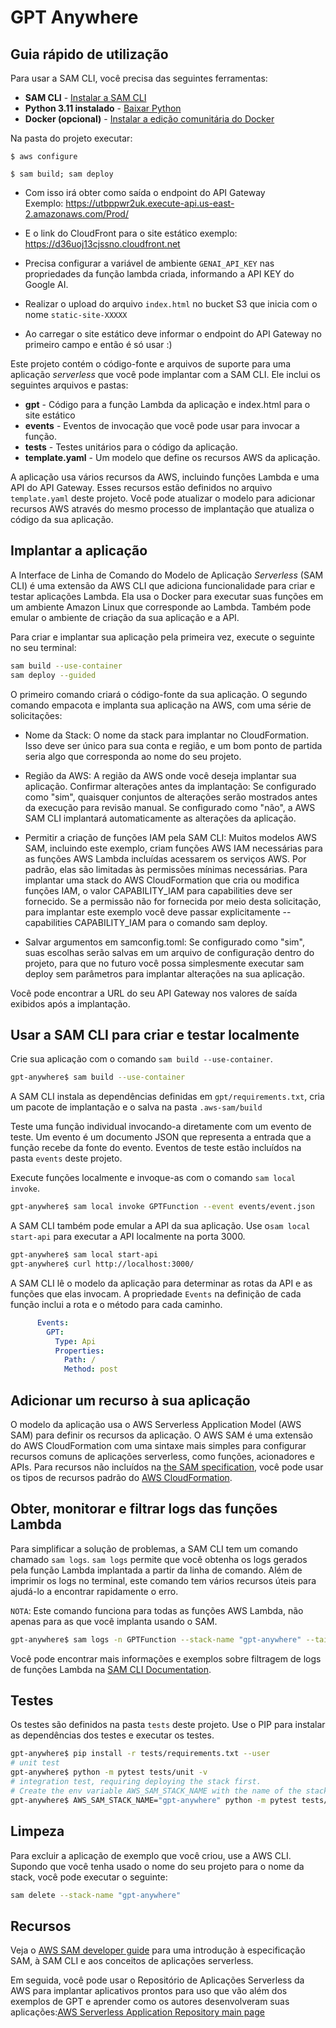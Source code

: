 # GPT Anywhere

## Guia rápido de utilização

Para usar a SAM CLI, você precisa das seguintes ferramentas:

* **SAM CLI** - [Instalar a SAM CLI](https://docs.aws.amazon.com/serverless-application-model/latest/developerguide/serverless-sam-cli-install.html)
* **Python 3.11 instalado** - [Baixar Python](https://www.python.org/downloads/)
* **Docker (opcional)** - [Instalar a edição comunitária do Docker](https://hub.docker.com/search/?type=edition&offering=community)

Na pasta do projeto executar:

```
$ aws configure

$ sam build; sam deploy
```

* Com isso irá obter como saída o endpoint do API Gateway  
Exemplo: https://utbppwr2uk.execute-api.us-east-2.amazonaws.com/Prod/

* E o link do CloudFront para o site estático exemplo: https://d36uoj13cjssno.cloudfront.net

* Precisa configurar a variável de ambiente `GENAI_API_KEY` nas propriedades da função lambda criada, informando a API KEY do Google AI.

* Realizar o upload do arquivo `index.html` no bucket S3 que inicia com o nome `static-site-XXXXX`

* Ao carregar o site estático deve informar o endpoint do API Gateway no primeiro campo e então é só usar :)


Este projeto contém o código-fonte e arquivos de suporte para uma aplicação *serverless* que você pode implantar com a SAM CLI. Ele inclui os seguintes arquivos e pastas:

- **gpt** - Código para a função Lambda da aplicação e index.html para o site estático
- **events** - Eventos de invocação que você pode usar para invocar a função.
- **tests** - Testes unitários para o código da aplicação.
- **template.yaml** - Um modelo que define os recursos AWS da aplicação.

A aplicação usa vários recursos da AWS, incluindo funções Lambda e uma API do API Gateway. Esses recursos estão definidos no arquivo `template.yaml` deste projeto. Você pode atualizar o modelo para adicionar recursos AWS através do mesmo processo de implantação que atualiza o código da sua aplicação.

## Implantar a aplicação

A Interface de Linha de Comando do Modelo de Aplicação *Serverless* (SAM CLI) é uma extensão da AWS CLI que adiciona funcionalidade para criar e testar aplicações Lambda. Ela usa o Docker para executar suas funções em um ambiente Amazon Linux que corresponde ao Lambda. Também pode emular o ambiente de criação da sua aplicação e a API.



Para criar e implantar sua aplicação pela primeira vez, execute o seguinte no seu terminal:

```bash
sam build --use-container
sam deploy --guided
```

O primeiro comando criará o código-fonte da sua aplicação. O segundo comando empacota e implanta sua aplicação na AWS, com uma série de solicitações:

* Nome da Stack: O nome da stack para implantar no CloudFormation. Isso deve ser único para sua conta e região, e um bom ponto de partida seria algo que corresponda ao nome do seu projeto.

* Região da AWS: A região da AWS onde você deseja implantar sua aplicação.
Confirmar alterações antes da implantação: Se configurado como "sim", quaisquer conjuntos de alterações serão mostrados antes da execução para revisão manual. Se configurado como "não", a AWS SAM CLI implantará automaticamente as alterações da aplicação.

* Permitir a criação de funções IAM pela SAM CLI: Muitos modelos AWS SAM, incluindo este exemplo, criam funções AWS IAM necessárias para as funções AWS Lambda incluídas acessarem os serviços AWS. Por padrão, elas são limitadas às permissões mínimas necessárias. Para implantar uma stack do AWS CloudFormation que cria ou modifica funções IAM, o valor CAPABILITY_IAM para capabilities deve ser fornecido. Se a permissão não for fornecida por meio desta solicitação, para implantar este exemplo você deve passar explicitamente --capabilities CAPABILITY_IAM para o comando sam deploy.

* Salvar argumentos em samconfig.toml: Se configurado como "sim", suas escolhas serão salvas em um arquivo de configuração dentro do projeto, para que no futuro você possa simplesmente executar sam deploy sem parâmetros para implantar alterações na sua aplicação.

Você pode encontrar a URL do seu API Gateway nos valores de saída exibidos após a implantação.

## Usar a SAM CLI para criar e testar localmente
Crie sua aplicação com o comando `sam build --use-container`.


```bash
gpt-anywhere$ sam build --use-container
```

A SAM CLI instala as dependências definidas em `gpt/requirements.txt`, cria um pacote de implantação e o salva na pasta `.aws-sam/build`

Teste uma função individual invocando-a diretamente com um evento de teste. Um evento é um documento JSON que representa a entrada que a função recebe da fonte do evento. Eventos de teste estão incluídos na pasta `events` deste projeto.

Execute funções localmente e invoque-as com o comando `sam local invoke`.



```bash
gpt-anywhere$ sam local invoke GPTFunction --event events/event.json
```
A SAM CLI também pode emular a API da sua aplicação. Use o`sam local start-api` para executar a API localmente na porta 3000.

```bash
gpt-anywhere$ sam local start-api
gpt-anywhere$ curl http://localhost:3000/
```

A SAM CLI lê o modelo da aplicação para determinar as rotas da API e as funções que elas invocam. A propriedade `Events` na definição de cada função inclui a rota e o método para cada caminho.


```yaml
      Events:
        GPT:
          Type: Api
          Properties:
            Path: /
            Method: post
```

## Adicionar um recurso à sua aplicação
O modelo da aplicação usa o AWS Serverless Application Model (AWS SAM) para definir os recursos da aplicação. O AWS SAM é uma extensão do AWS CloudFormation com uma sintaxe mais simples para configurar recursos comuns de aplicações serverless, como funções, acionadores e APIs. Para recursos não incluídos na  [the SAM specification](https://github.com/awslabs/serverless-application-model/blob/master/versions/2016-10-31.md), você pode usar os tipos de recursos padrão do [AWS CloudFormation](https://docs.aws.amazon.com/AWSCloudFormation/latest/UserGuide/aws-template-resource-type-ref.html).



## Obter, monitorar e filtrar logs das funções Lambda
Para simplificar a solução de problemas, a SAM CLI tem um comando chamado `sam logs`. `sam logs` permite que você obtenha os logs gerados pela função Lambda implantada a partir da linha de comando. Além de imprimir os logs no terminal, este comando tem vários recursos úteis para ajudá-lo a encontrar rapidamente o erro.

`NOTA`: Este comando funciona para todas as funções AWS Lambda, não apenas para as que você implanta usando o SAM.


```bash
gpt-anywhere$ sam logs -n GPTFunction --stack-name "gpt-anywhere" --tail
```

Você pode encontrar mais informações e exemplos sobre filtragem de logs de funções Lambda na [SAM CLI Documentation](https://docs.aws.amazon.com/serverless-application-model/latest/developerguide/serverless-sam-cli-logging.html).

## Testes
Os testes são definidos na pasta `tests` deste projeto. Use o PIP para instalar as dependências dos testes e executar os testes.


```bash
gpt-anywhere$ pip install -r tests/requirements.txt --user
# unit test
gpt-anywhere$ python -m pytest tests/unit -v
# integration test, requiring deploying the stack first.
# Create the env variable AWS_SAM_STACK_NAME with the name of the stack we are testing
gpt-anywhere$ AWS_SAM_STACK_NAME="gpt-anywhere" python -m pytest tests/integration -v
```

## Limpeza
Para excluir a aplicação de exemplo que você criou, use a AWS CLI. Supondo que você tenha usado o nome do seu projeto para o nome da stack, você pode executar o seguinte:

```bash
sam delete --stack-name "gpt-anywhere"
```

## Recursos
Veja o [AWS SAM developer guide](https://docs.aws.amazon.com/serverless-application-model/latest/developerguide/what-is-sam.html) para uma introdução à especificação SAM, à SAM CLI e aos conceitos de aplicações serverless.

Em seguida, você pode usar o Repositório de Aplicações Serverless da AWS para implantar aplicativos prontos para uso que vão além dos exemplos de GPT e aprender como os autores desenvolveram suas aplicações:[AWS Serverless Application Repository main page](https://aws.amazon.com/serverless/serverlessrepo/)

